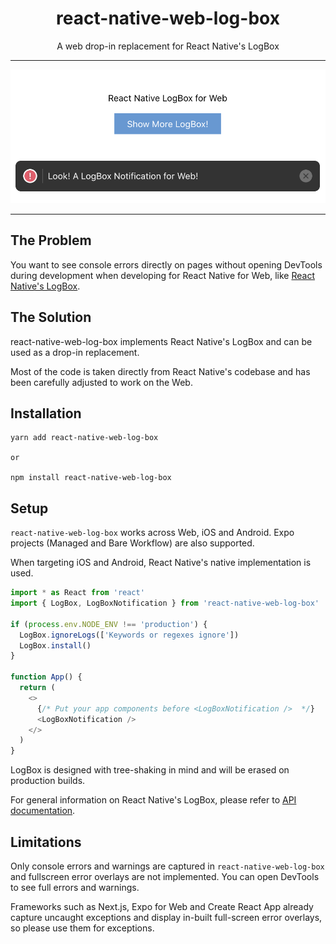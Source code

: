 <div align="center">
<h1>react-native-web-log-box</h1>
<p>A web drop-in replacement for React Native's LogBox</p>
</div>

---

<div align="center">
<img alt="react-native-web-log-box" src="assets/screenshot.png" width=" 422">
</div>

---

## The Problem

You want to see console errors directly on pages without opening DevTools during development when developing for React Native for Web, like [React Native's LogBox](https://reactnative.dev/blog/2020/07/06/version-0.63).

## The Solution

react-native-web-log-box implements React Native's LogBox and can be used as a drop-in replacement.

Most of the code is taken directly from React Native's codebase and has been carefully adjusted to work on the Web.

## Installation

```
yarn add react-native-web-log-box

or

npm install react-native-web-log-box
```

## Setup

`react-native-web-log-box` works across Web, iOS and Android.
Expo projects (Managed and Bare Workflow) are also supported.

When targeting iOS and Android, React Native's native implementation is used.

```typescript
import * as React from 'react'
import { LogBox, LogBoxNotification } from 'react-native-web-log-box'

if (process.env.NODE_ENV !== 'production') {
  LogBox.ignoreLogs(['Keywords or regexes ignore'])
  LogBox.install()
}

function App() {
  return (
    <>
      {/* Put your app components before <LogBoxNotification />  */}
      <LogBoxNotification />
    </>
  )
}
```

LogBox is designed with tree-shaking in mind and will be erased on production builds.

For general information on React Native's LogBox, please refer to [API documentation](https://reactnative.dev/docs/debugging#logbox).

## Limitations

Only console errors and warnings are captured in `react-native-web-log-box` and fullscreen error overlays are not implemented. You can open DevTools to see full errors and warnings.

Frameworks such as Next.js, Expo for Web and Create React App already capture uncaught exceptions and display in-built full-screen error overlays, so please use them for exceptions.
